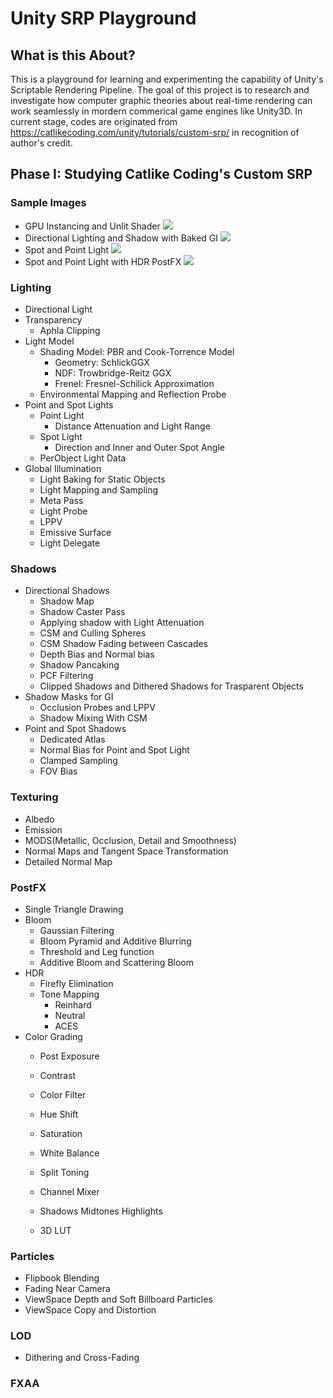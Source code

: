 # Unity SRP Playground

## What is this About?
This is a playground for learning and experimenting the capability of Unity's Scriptable Rendering Pipeline. The goal of this project is to research and investigate how computer graphic theories about real-time rendering can work seamlessly in mordern commerical game engines like Unity3D. In current stage, codes are originated from https://catlikecoding.com/unity/tutorials/custom-srp/ in recognition of author's credit.

## Phase I: Studying Catlike Coding's Custom SRP
### Sample Images
* GPU Instancing and Unlit Shader
![](Assets/StreamingAssets/Screenshot_2021-11-07_18-09-02.png)
* Directional Lighting and Shadow with Baked GI 
![](Assets/StreamingAssets/Screenshot_2021-11-07_20-13-30.png)
* Spot and Point Light
![](Assets/StreamingAssets/Screenshot_2021-11-07_18-13-57.png)
* Spot and Point Light with HDR PostFX
![](Assets/StreamingAssets/Screenshot_2021-11-07_18-14-18.png)
### Lighting
* Directional Light
* Transparency
  * Aphla Clipping
* Light Model
  * Shading Model: PBR and Cook-Torrence Model
    * Geometry: SchlickGGX
    * NDF: Trowbridge-Reitz GGX
    * Frenel: Fresnel-Schilick Approximation
  * Environmental Mapping and Reflection Probe
* Point and Spot Lights
  * Point Light
    * Distance Attenuation and Light Range
  * Spot Light
    * Direction and Inner and Outer Spot Angle
  * PerObject Light Data
* Global Illumination
  * Light Baking for Static Objects
  * Light Mapping and Sampling
  * Meta Pass
  * Light Probe
  * LPPV
  * Emissive Surface
  * Light Delegate
### Shadows
* Directional Shadows
  * Shadow Map
  * Shadow Caster Pass
  * Applying shadow with Light Attenuation
  * CSM and Culling Spheres
  * CSM Shadow Fading between Cascades
  * Depth Bias and Normal bias
  * Shadow Pancaking
  * PCF Filtering 
  * Clipped Shadows and Dithered Shadows for Trasparent Objects
* Shadow Masks for GI
  * Occlusion Probes and LPPV
  * Shadow Mixing With CSM
* Point and Spot Shadows 
  * Dedicated Atlas
  * Normal Bias for Point and Spot Light
  * Clamped Sampling
  * FOV Bias
### Texturing
* Albedo
* Emission
* MODS(Metallic, Occlusion, Detail and Smoothness)
* Normal Maps and Tangent Space Transformation
* Detailed Normal Map
### PostFX
* Single Triangle Drawing
* Bloom
  * Gaussian Filtering
  * Bloom Pyramid and Additive Blurring
  * Threshold and Leg function
  * Additive Bloom and Scattering Bloom
* HDR
  * Firefly Elimination
  * Tone Mapping
    * Reinhard
    * Neutral
    * ACES
* Color Grading
  * Post Exposure
  * Contrast
  * Color Filter
  * Hue Shift
  * Saturation
  * White Balance


  * Split Toning
  * Channel Mixer
  * Shadows Midtones Highlights
  * 3D LUT
### Particles
* Flipbook Blending
* Fading Near Camera
* ViewSpace Depth and Soft Billboard Particles
* ViewSpace Copy and Distortion
### LOD
* Dithering and Cross-Fading
### FXAA